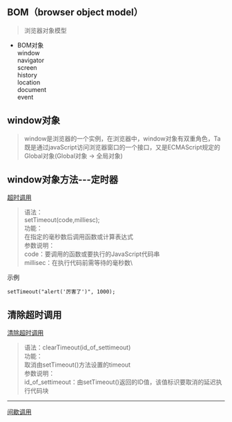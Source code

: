 ## BOM（browser object model）
> 浏览器对象模型

+ BOM对象\
    window\
    navigator\
    screen\
    history\
    location\
    document\
    event

## window对象
> window是浏览器的一个实例，在浏览器中，window对象有双重角色，Ta既是通过javaScript访问浏览器窗口的一个接口，又是ECMAScript规定的Global对象(Global对象 -> 全局对象)

## window对象方法---定时器
[超时调用](https://class.imooc.com/lesson/778#mid=19581)
> 语法：\
  setTimeout(code,milliesc);\
  功能：\
  在指定的毫秒数后调用函数或计算表达式\
  参数说明：\
  code：要调用的函数或要执行的JavaScript代码串\
  millisec：在执行代码前需等待的毫秒数\

示例
```
setTimeout("alert('厉害了')", 1000);
```

## 清除超时调用
[清除超时调用](https://class.imooc.com/lesson/778#mid=19581)
> 语法：clearTimeout(id_of_settimeout)\
  功能：\
  取消由setTimeout()方法设置的timeout\
  参数说明：\
  id_of_settimeout：由setTimeout()返回的ID值，该值标识要取消的延迟执行代码块

---
[间歇调用]()